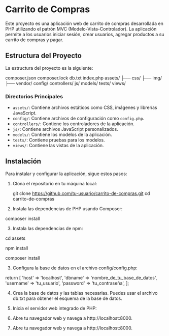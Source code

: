 # Carrito de Compras

Este proyecto es una aplicación web de carrito de compras desarrollada en PHP utilizando el patrón MVC (Modelo-Vista-Controlador). La aplicación permite a los usuarios iniciar sesión, crear usuarios, agregar productos a su carrito de compras y pagar.

## Estructura del Proyecto

La estructura del proyecto es la siguiente:

composer.json
composer.lock
db.txt
index.php
assets/
    ├── css/
    ├── img/
    ├── vendor/
config/
controllers/
js/
models/
tests/
views/


### Directorios Principales

- `assets/`: Contiene archivos estáticos como CSS, imágenes y librerías JavaScript.
- `config/`: Contiene archivos de configuración como `config.php`.
- `controllers/`: Contiene los controladores de la aplicación.
- `js/`: Contiene archivos JavaScript personalizados.
- `models/`: Contiene los modelos de la aplicación.
- `tests/`: Contiene pruebas para los modelos.
- `views/`: Contiene las vistas de la aplicación.

## Instalación

Para instalar y configurar la aplicación, sigue estos pasos:

1. Clona el repositorio en tu máquina local:

   git clone https://github.com/tu-usuario/carrito-de-compras.git
   cd carrito-de-compras

2. Instala las dependencias de PHP usando Composer:

composer install

3. Instala las dependencias de npm:

cd assets

npm install

composer install

3. Configura la base de datos en el archivo config/config.php:

return [
    'host' => 'localhost',
    'dbname' => 'nombre_de_tu_base_de_datos',
    'username' => 'tu_usuario',
    'password' => 'tu_contraseña',
];

4. Crea la base de datos y las tablas necesarias. Puedes usar el archivo db.txt para obtener el esquema de la base de datos.


5. Inicia el servidor web integrado de PHP:

6. Abre tu navegador web y navega a http://localhost:8000.

7. Abre tu navegador web y navega a http://localhost:8000.


